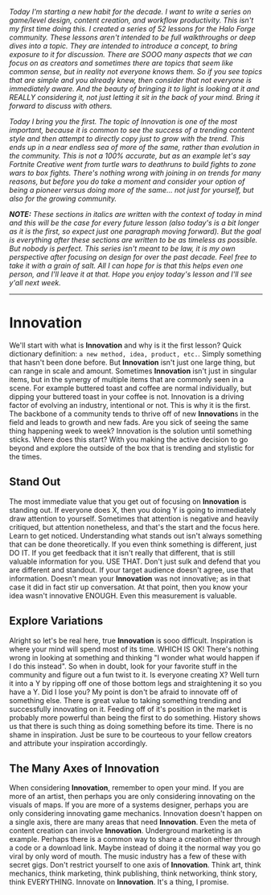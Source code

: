 _Today I'm starting a new habit for the decade. I want to write a series on
game/level design, content creation, and workflow productivity. This isn't my
first time doing this. I created a series of 52 lessons for the Halo Forge
community. These lessons aren't intended to be full walkthroughs or deep dives
into a topic. They are intended to introduce a concept, to bring exposure to it
for discussion. There are SOOO many aspects that we can focus on as creators and
sometimes there are topics that seem like common sense, but in reality not
everyone knows them. So if you see topics that are simple and you already knew,
then consider that not everyone is immediately aware. And the beauty of bringing
it to light is looking at it and REALLY considering it, not just letting it sit
in the back of your mind. Bring it forward to discuss with others._

_Today I bring you the first. The topic of Innovation is one of the most
important, because it is common to see the success of a trending content style
and then attempt to directly copy just to grow with the trend. This ends up in
a near endless sea of more of the same, rather than evolution in the community.
This is not a 100% accurate, but as an example let's say Fortnite Creative went
from turtle wars to deathruns to build fights to zone wars to box fights.
There's nothing wrong with joining in on trends for many reasons, but before you
do take a moment and consider your option of being a pioneer versus doing more
of the same... not just for yourself, but also for the growing community._

**_NOTE:_** _These sections in italics are written with the context of today in mind
and this will be the case for every future lesson (also today's is a bit longer
as it is the first, so expect just one paragraph moving forward). But the goal
is everything after these sections are written to be as timeless as possible.
But nobody is perfect. This series isn't meant to be law, it is my own
perspective after focusing on design for over the past decade. Feel free to take
it with a grain of salt. All I can hope for is that this helps even one person,
and I'll leave it at that. Hope you enjoy today's lesson and I'll see y'all next
week._

---

# Innovation

We'll start with what is **Innovation** and why is it the first lesson? Quick
dictionary definition: `a new method, idea, product, etc.`. Simply something
that hasn't been done before. But **Innovation** isn't just one large thing, but can
range in scale and amount. Sometimes **Innovation** isn't just in singular items,
but in the synergy of multiple items that are commonly seen in a scene. For
example buttered toast and coffee are normal individually, but dipping your
buttered toast in your coffee is not. Innovation is a driving factor of evolving
an industry, intentional or not. This is why it is the first. The backbone of a
community tends to thrive off of new **Innovation**s in the field and leads to
growth and new fads. Are you sick of seeing the same thing happening week to
week? Innovation is the solution until something sticks. Where does this start?
With you making the active decision to go beyond and explore the outside of the
box that is trending and stylistic for the times.

## Stand Out

The most immediate value that you get out of focusing on **Innovation** is standing
out. If everyone does X, then you doing Y is going to immediately draw attention
to yourself. Sometimes that attention is negative and heavily critiqued, but
attention nonetheless, and that's the start and the focus here. Learn to get
noticed. Understanding what stands out isn't always something that can be done
theoretically. If you even think something is different, just DO IT. If you get
feedback that it isn't really that different, that is still valuable information
for you. USE THAT. Don't just sulk and defend that you are different and
standout. If your target audience doesn't agree, use that information. Doesn't
mean your **Innovation** was not innovative; as in that case it did in fact stir up
conversation. At that point, then you know your idea wasn't innovative ENOUGH.
Even this measurement is valuable.

## Explore Variations

Alright so let's be real here, true **Innovation** is sooo difficult. Inspiration is
where your mind will spend most of its time. WHICH IS OK! There's nothing wrong
in looking at something and thinking "I wonder what would happen if I do this
instead". So when in doubt, look for your favorite stuff in the community and
figure out a fun twist to it. Is everyone creating X? Well turn it into a Y by
ripping off one of those bottom legs and straightening it so you have a Y. Did I
lose you? My point is don't be afraid to innovate off of something else. There
is great value to taking something trending and successfully innovating on it.
Feeding off of it's position in the market is probably more powerful than being
the first to do something. History shows us that there is such thing as doing
something before its time. There is no shame in inspiration. Just be sure to be
courteous to your fellow creators and attribute your inspiration accordingly.

## The Many Axes of Innovation

When considering **Innovation**, remember to open your mind. If you are more of an
artist, then perhaps you are only considering innovating on the visuals of maps.
If you are more of a systems designer, perhaps you are only considering
innovating game mechanics. Innovation doesn't happen on a single axis, there are
many areas that need **Innovation**. Even the meta of content creation can involve
**Innovation**. Underground marketing is an example. Perhaps there is a common way
to share a creation either through a code or a download link. Maybe instead of
doing it the normal way you go viral by only word of mouth. The music industry
has a few of these with secret gigs. Don't restrict yourself to one axis of
**Innovation**. Think art, think mechanics, think marketing, think publishing, think
networking, think story, think EVERYTHING. Innovate on **Innovation**. It's a thing,
I promise.
